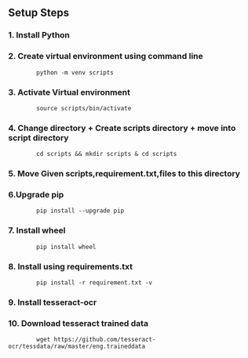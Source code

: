 ## Setup Steps

### 1. Install Python
### 2. Create virtual environment using command line 
```shell
		python -m venv scripts
```
### 3. Activate Virtual environment
```shell
		source scripts/bin/activate
```
### 4. Change directory + Create scripts directory + move into script directory
```shell
		cd scripts && mkdir scripts & cd scripts
```
### 5. Move Given scripts,requirement.txt,files to this directory
### 6.Upgrade pip
```shell
		pip install --upgrade pip
```
### 7. Install wheel 
```shell
		pip install wheel
```

### 8. Install using requirements.txt
```shell
		pip install -r requirement.txt -v
```
### 9. Install tesseract-ocr

### 10. Download tesseract trained data
```shell
		wget https://github.com/tesseract-ocr/tessdata/raw/master/eng.traineddata
```
